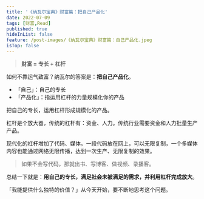 ```yaml
---
title: '《纳瓦尔宝典》财富篇：把自己产品化'
date: 2022-07-09
tags: [财富,Read]
published: true
hideInList: false
feature: /post-images/《纳瓦尔宝典》财富篇：自己产品化.jpeg
isTop: false
---
```



> **财富 = 专长 + 杠杆**

如何不靠运气致富？纳瓦尔的答案是：**把自己产品化**。 

- 「自己」：自己的专长
- 「产品化」：指运用杠杆的力量规模化你的产品

<!--more-->

把自己的专长，运用杠杆形成规模化的产品。

杠杆是个放大器，传统的杠杆有：资金、人力。传统行业需要资金和人力批量生产产品。

现代化的杠杆增加了代码、媒体。一段代码放在网上，可以无限复制，一个多媒体内容也能通过网络无限传播，达到一次生产、无限复制的效果。

> 如果不会写代码，那就出书、写博客、做视频、录播客。

总结一下就是：**用自己的专长，满足社会未被满足的需求，并利用杠杆完成放大**。

「我能提供什么独特的价值？」从今天开始，要不断地思考这个问题。
